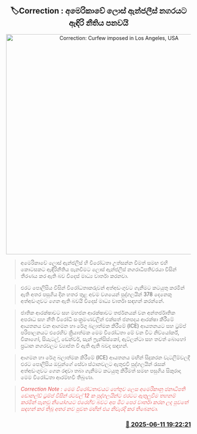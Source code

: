 <p align='center'><b><h2 align='center' title='Correction: Curfew imposed in Los Angeles, USA'>🏷Correction : අමෙරිකාවේ ලොස් ඇන්ජලීස් නගරයට ඇඳිරි නීතිය පනවයි</h2></b></p>
<p align='center'><img src='https://helakuru.sgp1.cdn.digitaloceanspaces.com/esana/images/lib/us-protest.jpg' width='600' alt='Correction: Curfew imposed in Los Angeles, USA'></p>

> අමෙරිකාවේ ලොස් ඇන්ජලීස් හි විරෝධතා උත්සන්න වීමත් සමඟ එහි කොටසකට ඇඳිරිනීතිය පැනවීමට ලොස් ඇන්ජලීස් නගරාධිපතිවරයා විසින් තීරණය කර ඇති බව විදෙස් මාධ්‍ය වාර්තා කරනවා.

> ‍එරට පොලීසිය විසින් විරෝධතාකරුවන් අත්අඩංගුවට ගැනීමට කටයුතු කරමින් ඇති අතර පසුගිය දින හතර තුළ අවම වශයෙන් පුද්ගලයින් 378 දෙනෙකු අත්අඩංගුවට ගෙන ඇති බවයි විදෙස් මාධ්‍ය වාර්තා සඳහන් කරන්නේ.

> ජාතික ආරක්ෂාවට සහ මහජන ආරක්ෂාවට තර්ජනයක් වන අන්තර්ජාතික අපරාධ සහ නීති විරෝධී සංක්‍රමණවලින් එක්සත් ජනපදය ආරක්ෂා කිරී‍මේ ආයතනය වන ආගමන හා රේගු බලාත්මක කිරීමේ (ICE) ආයතනයට සහ ට්‍රම්ප් පරිපාලනයට එරෙහිව ක්‍රියාත්මක මෙම විරෝධතා මේ වන විට නිව්යෝර්ක්, චිකාගෝ, සියැටල්, ඩෙන්වර්, සැන් ෆ්‍රැන්සිස්කෝ, ඇට්ලන්ටා සහ තවත් බොහෝ ප්‍රධාන නගරවලට ව්‍යාප්ත වී ඇති ඇති බවද සඳහන්.

> ආගමන හා රේගු බලාත්මක කිරීමේ (ICE) ආයතනය මඟින් සිදුකරන වැටලීම්වලදී එරට පොලීසිය ඔවුන්ගේ සේවා ස්ථානවලට ඇතුළුවී පුද්ගලයින් රැසක් අත්අඩංගුවට ගෙන රඳවා තබා ගැනීමට කටයුතු කිරීමත් සමඟ පසුගිය සිකුරාදා මෙම විරෝධතා ආරම්භවී තිබුණා.

> <span style='color:#e64d4d'><em>Correction Note : මෙම විරෝධතාවයට හේතුව ලෙස අමෙරිකානු ජනාධිපති ඩොනල්ඩ් ට්‍රම්ප් විසින් රටවල් 12 ක පුද්ගලයින්ට එරටට ඇතුලුවීම තහනම් කරමින් පැනවූ නියෝගයට එරෙහිව බවට අප මීට පෙර වාර්තා කරන ලද පුවතේ සඳහන් කර තිබූ අතර නව පුවත මඟින් එය නිවැරදි කර තිබෙනවා.</em></span>



<h3 align='right'><a href='https://www.helakuru.lk/esana/p/110876/'>📅 2025-06-11 19:22:21</a></h3>
